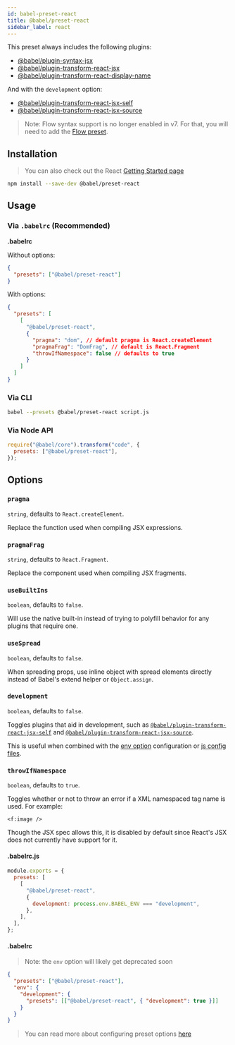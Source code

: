 ```yaml
---
id: babel-preset-react
title: @babel/preset-react
sidebar_label: react
---
```


This preset always includes the following plugins:

- [@babel/plugin-syntax-jsx](plugin-syntax-jsx.md)
- [@babel/plugin-transform-react-jsx](plugin-transform-react-jsx.md)
- [@babel/plugin-transform-react-display-name](plugin-transform-react-display-name.md)

And with the `development` option:

- [@babel/plugin-transform-react-jsx-self](plugin-transform-react-jsx-self.md)
- [@babel/plugin-transform-react-jsx-source](plugin-transform-react-jsx-source.md)

> Note: Flow syntax support is no longer enabled in v7. For that, you will need to add the [Flow preset](preset-flow.md).

## Installation

> You can also check out the React [Getting Started page](https://facebook.github.io/react/docs/hello-world.html)

```sh
npm install --save-dev @babel/preset-react
```

## Usage

### Via `.babelrc` (Recommended)

**.babelrc**

Without options:

```json
{
  "presets": ["@babel/preset-react"]
}
```

With options:

```json
{
  "presets": [
    [
      "@babel/preset-react",
      {
        "pragma": "dom", // default pragma is React.createElement
        "pragmaFrag": "DomFrag", // default is React.Fragment
        "throwIfNamespace": false // defaults to true
      }
    ]
  ]
}
```

### Via CLI

```sh
babel --presets @babel/preset-react script.js
```

### Via Node API

```javascript
require("@babel/core").transform("code", {
  presets: ["@babel/preset-react"],
});
```

## Options

### `pragma`

`string`, defaults to `React.createElement`.

Replace the function used when compiling JSX expressions.

### `pragmaFrag`

`string`, defaults to `React.Fragment`.

Replace the component used when compiling JSX fragments.

### `useBuiltIns`

`boolean`, defaults to `false`.

Will use the native built-in instead of trying to polyfill behavior for any plugins that require one.

### `useSpread`

`boolean`, defaults to `false`.

When spreading props, use inline object with spread elements directly instead of Babel's extend helper or `Object.assign`.

### `development`

`boolean`, defaults to `false`.

Toggles plugins that aid in development, such as [`@babel/plugin-transform-react-jsx-self`](plugin-transform-react-jsx-self.md) and [`@babel/plugin-transform-react-jsx-source`](plugin-transform-react-jsx-source.md).

This is useful when combined with the [env option](options.md#env) configuration or [js config files](config-files.md#javascript).

### `throwIfNamespace`

`boolean`, defaults to `true`.

Toggles whether or not to throw an error if a XML namespaced tag name is used. For example:

    <f:image />

Though the JSX spec allows this, it is disabled by default since React's JSX does not currently have support for it.

#### .babelrc.js

```js
module.exports = {
  presets: [
    [
      "@babel/preset-react",
      {
        development: process.env.BABEL_ENV === "development",
      },
    ],
  ],
};
```

#### .babelrc

> Note: the `env` option will likely get deprecated soon

```json
{
  "presets": ["@babel/preset-react"],
  "env": {
    "development": {
      "presets": [["@babel/preset-react", { "development": true }]]
    }
  }
}
```

> You can read more about configuring preset options [here](https://babeljs.io/docs/en/presets#preset-options)
